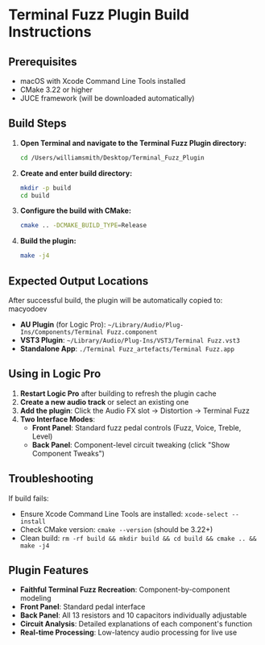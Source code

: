 # Terminal Fuzz Plugin Build Instructions

## Prerequisites

- macOS with Xcode Command Line Tools installed
- CMake 3.22 or higher
- JUCE framework (will be downloaded automatically)

## Build Steps

1. **Open Terminal and navigate to the Terminal Fuzz Plugin directory:**

   ```bash
   cd /Users/williamsmith/Desktop/Terminal_Fuzz_Plugin
   ```

2. **Create and enter build directory:**

   ```bash
   mkdir -p build
   cd build
   ```

3. **Configure the build with CMake:**

   ```bash
   cmake .. -DCMAKE_BUILD_TYPE=Release
   ```

4. **Build the plugin:**
   ```bash
   make -j4
   ```

## Expected Output Locations

After successful build, the plugin will be automatically copied to:
macyodoev

- **AU Plugin** (for Logic Pro): `~/Library/Audio/Plug-Ins/Components/Terminal Fuzz.component`
- **VST3 Plugin**: `~/Library/Audio/Plug-Ins/VST3/Terminal Fuzz.vst3`
- **Standalone App**: `./Terminal Fuzz_artefacts/Terminal Fuzz.app`

## Using in Logic Pro

1. **Restart Logic Pro** after building to refresh the plugin cache
2. **Create a new audio track** or select an existing one
3. **Add the plugin**: Click the Audio FX slot → Distortion → Terminal Fuzz
4. **Two Interface Modes**:
   - **Front Panel**: Standard fuzz pedal controls (Fuzz, Voice, Treble, Level)
   - **Back Panel**: Component-level circuit tweaking (click "Show Component Tweaks")

## Troubleshooting

If build fails:

- Ensure Xcode Command Line Tools are installed: `xcode-select --install`
- Check CMake version: `cmake --version` (should be 3.22+)
- Clean build: `rm -rf build && mkdir build && cd build && cmake .. && make -j4`

## Plugin Features

- **Faithful Terminal Fuzz Recreation**: Component-by-component modeling
- **Front Panel**: Standard pedal interface
- **Back Panel**: All 13 resistors and 10 capacitors individually adjustable
- **Circuit Analysis**: Detailed explanations of each component's function
- **Real-time Processing**: Low-latency audio processing for live use
